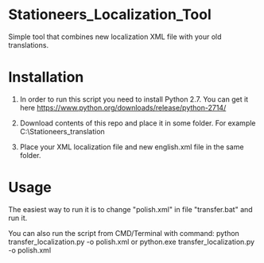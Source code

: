 # Stationeers_Localization_Tool
Simple tool that combines new localization XML file with your old translations.

# Installation
1. In order to run this script you need to install Python 2.7. You can get it here https://www.python.org/downloads/release/python-2714/

2. Download contents of this repo and place it in some folder. For example C:\Stationeers_translation

3. Place your XML localization file and new english.xml file in the same folder.

# Usage

The easiest way to run it is to change "polish.xml" in file "transfer.bat" and run it.

You can also run the script from CMD/Terminal with command:
python transfer_localization.py -o polish.xml
or
python.exe transfer_localization.py -o polish.xml
